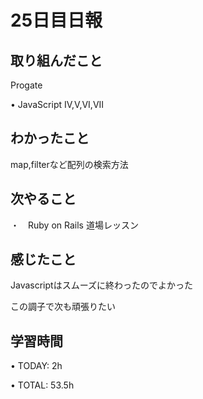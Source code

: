 # 25日目日報

## 取り組んだこと
Progate

• JavaScript IV,V,VI,VII

## わかったこと
map,filterなど配列の検索方法

## 次やること
・　Ruby on Rails 道場レッスン

## 感じたこと
Javascriptはスムーズに終わったのでよかった

この調子で次も頑張りたい

## 学習時間
• TODAY: 2h

• TOTAL: 53.5h
